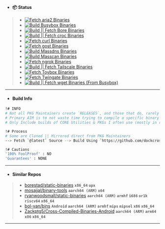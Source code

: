 - #### 📦 Status
> - [![Fetch aria2 Binaries](https://github.com/Azathothas/Static-Binaries/actions/workflows/aria2_fetcher.yaml/badge.svg)](https://github.com/Azathothas/Static-Binaries/actions/workflows/aria2_fetcher.yaml)
> - [![Build Busybox Binaries](https://github.com/Azathothas/Static-Binaries/actions/workflows/busybox_builder.yaml/badge.svg)](https://github.com/Azathothas/Static-Binaries/actions/workflows/busybox_builder.yaml)
> - [![Build || Fetch Bore Binaries](https://github.com/Azathothas/Static-Binaries/actions/workflows/bore_builder.yaml/badge.svg)](https://github.com/Azathothas/Static-Binaries/actions/workflows/bore_builder.yaml)
> - [![Build || Fetch croc Binaries](https://github.com/Azathothas/Static-Binaries/actions/workflows/croc_builder.yaml/badge.svg)](https://github.com/Azathothas/Static-Binaries/actions/workflows/croc_builder.yaml)
> - [![Fetch curl Binaries](https://github.com/Azathothas/Static-Binaries/actions/workflows/curl_fetcher.yaml/badge.svg)](https://github.com/Azathothas/Static-Binaries/actions/workflows/curl_fetcher.yaml)
> - [![Fetch gost Binaries](https://github.com/Azathothas/Static-Binaries/actions/workflows/gost_fetcher.yaml/badge.svg)](https://github.com/Azathothas/Static-Binaries/actions/workflows/gost_fetcher.yaml)
> - [![Build Massdns Binaries](https://github.com/Azathothas/Static-Binaries/actions/workflows/massdns_builder.yaml/badge.svg)](https://github.com/Azathothas/Static-Binaries/actions/workflows/massdns_builder.yaml)
> - [![Build Masscan Binaries](https://github.com/Azathothas/Static-Binaries/actions/workflows/masscan_builder.yaml/badge.svg)](https://github.com/Azathothas/Static-Binaries/actions/workflows/masscan_builder.yaml)
> - [![Fetch ngrok Binaries](https://github.com/Azathothas/Static-Binaries/actions/workflows/ngrok_fetcher.yaml/badge.svg)](https://github.com/Azathothas/Static-Binaries/actions/workflows/ngrok_fetcher.yaml)
> - [![Build || Fetch Tailscale Binaries](https://github.com/Azathothas/Static-Binaries/actions/workflows/tailscale_builder.yaml/badge.svg)](https://github.com/Azathothas/Static-Binaries/actions/workflows/tailscale_builder.yaml)
> - [![Fetch Toybox Binaries](https://github.com/Azathothas/Static-Binaries/actions/workflows/toybox_fetcher.yaml/badge.svg)](https://github.com/Azathothas/Static-Binaries/actions/workflows/toybox_fetcher.yaml)
> - [![Fetch Twingate Binaries](https://github.com/Azathothas/Static-Binaries/actions/workflows/twingate_fetcher.yaml/badge.svg)](https://github.com/Azathothas/Static-Binaries/actions/workflows/twingate_fetcher.yaml)
> - [![Build || Fetch wget Binaries (From Busybox)](https://github.com/Azathothas/Static-Binaries/actions/workflows/wget_builder.yaml/badge.svg)](https://github.com/Azathothas/Static-Binaries/actions/workflows/wget_builder.yaml)

---
- #### Build Info
```bash
!# INFO
# Not all PKG Maintainers create `RELEASES`, and those that do, rarely create for all `ARCH` 
# Primary AIM is to not waste time trying to compile a specific binary for a specific ARCH
# Only Include builds of CORE Utilities & PKGs I often use (mostly in restricted environments)

!# Process
# Some are Cloned || Mirrored direct from PKG Maintainers
--> Fetch `@latest` Source --> Build Using `https://github.com/dockcross/dockcross` for each 'ARCH'

!# Cautions
'100% FoolProof' : NO
'Guarantees' : NONE
```
---
- #### Similar Repos
> - [borestad/static-binaries](https://github.com/borestad/static-binaries) **`x86_64` `upx`**
> - [mosajjal/binary-tools](https://github.com/mosajjal/binary-tools) **`aarch64 (ARM)` `x64`**
> - [ryanwoodsmall/static-binaries](https://github.com/ryanwoodsmall/static-binaries) **`aarch64 (ARM)` `armhf` `i686` `or1k` `riscv64` `x86_64`**
> - [bol-van/bins](https://github.com/bol-van/bins) **`Android` `aarch64 (ARM)` `armhf` `mips` `mipsel` `x86` `x86_64`**
> - [Zackptg5/Cross-Compiled-Binaries-Android](https://github.com/Zackptg5/Cross-Compiled-Binaries-Android) **`aarch64 (ARM)` `arm64` `x86` `x86_64`** 
---
